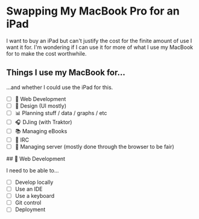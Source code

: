 # Swapping My MacBook Pro for an iPad

I want to buy an iPad but can't justify the cost for the finite amount of use I want it for. I'm wondering if I can use it for more of what I use my MacBook for to make the cost worthwhile.

## Things I use my MacBook for...

...and whether I could use the iPad for this.

- [ ] 👾 Web Development
- [ ] 🌵 Design (UI mostly)
- [ ] 📊 Planning stuff / data / graphs / etc
- [ ] 🎧 DJing (with Traktor)
- [ ] 📚 Managing eBooks
- [ ] 💬 IRC
- [ ] 💽 Managing server (mostly done through the browser to be fair)

## 👾 Web Development

I need to be able to...

- [ ] Develop locally
- [ ] Use an IDE
- [ ] Use a keyboard
- [ ] Git control
- [ ] Deployment
